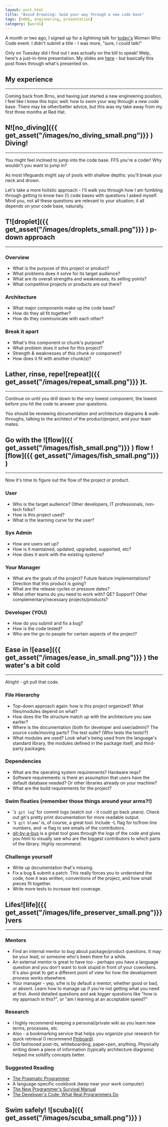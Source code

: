 ```yaml
---
layout: post.html
title: "Avoid Drowning: Swim your way through a new code base"
tags: [n00b, engineering, presentation]
category: [words]
---
```

A month or two ago, I signed up for a lightning talk for [today's][wwc] Women Who Code event. I didn't submit a title - I was more, "sure, I could talk!"

Only on Tuesday did I find out I was actually on the bill to speak! Welp, here's a just-in-time presentation. My slides are [here][slides] - but basically this post flows through what's presented on.

## My experience
---
Coming back from Brno, and having just started a new engineering position, I feel like I knew this topic well: how to swim your way through a new code base. There may be other/better advice, but this was my take away from my first three months at Red Hat.


## N![no_diving]({{ get_asset("/images/no_diving_small.png")}} )  Diving!
---
You might feel inclined to jump into the code base. FFS you're a coder! Why wouldn't you want to jump in?

As most lifeguards might say of pools with shallow depths: you'll break your neck and drown.

Let's take a more holistic approach - I'll walk you through how I am fumbling through getting to know two (!) code bases with questions I asked myself. Mind you, not all these questions are relevant to your situation; it all depends on your code base, naturally.


## T![droplet]({{ get_asset("/images/droplets_small.png")}} )  p-down approach
---
### Overview
- What is the purpose of this project or product?
- What problems does it solve for its target audience?
- What are its overall strengths and weaknesses; its selling points?
- What competitive projects or products are out there?


### Architecture
- What major components make up the code base?
- How do they all fit together?
- How do they communicate with each other?


### Break it apart
- What's this component or chunk's purpose?
- What problem does it solve for this project?
- Strength & weaknesses of this chunk or component?
- How does it fit with another chunk(s)?


## Lather, rinse, repe![repeat]({{ get_asset("/images/repeat_small.png")}} )t.
---
Continue on until you drill down to the very lowest component, the lowest before you hit the code to answer your questions.

You should be reviewing documentation and architecture diagrams & walk-throughs, talking to the architect of the product/project, and your team mates.


## Go with the ![flow]({{ get_asset("/images/fish_small.png")}} ) flow ![flow]({{ get_asset("/images/fish_small.png")}} )
---
Now it's time to figure out the flow of the project or product.

### User
- Who is the target audience? Other developers, IT professionals, non-tech folks?
- How is this project used?
- What is the learning curve for the user?

### Sys Admin
- How are users set up?
- How is it maintained, updated, upgraded, supported, etc?
- How does it work with the existing systems?

### Your Manager
- What are the goals of the project? Future feature implementations? Direction that this product is going?
- What are the release cycles or pressure dates?
- What other teams do you need to work with? QE? Support? Other complementary/necessary projects/products?

### Developer (YOU)
- How do you submit and fix a bug?
- How is the code tested?
- Who are the go-to people for certain aspects of the project?


## Ease in  ![ease]({{ get_asset("/images/ease_in_small.png")}} )  the water's a bit cold
---
Alright - git pull that code.

### File Hierarchy
* Top-down approach again: how is this project organized? What files/modules depend on what? 
* How does the file structure match up with the architecture you saw earlier?
* Where is the documentation (both for developer and user/admin)? The source code/moving parts? The test suite? (Who tests the tests!?)
* What modules are used? Look what's being used from the language's standard library, the modules defined in the package itself, and third-party packages.


### Dependencies
* What are the operating system requirements? Hardware reqs?
* Software requirements: is there an assumption that users have the default database needed? Or other libraries already on your machine?
* What are the build requirements for the project?


### Swim floaties (remember those things around your arms?!)
* '`$ git log`'  for commit logs (watch out - it could go back years). Check out git's pretty print documentation for more readable output.
* '`$ git blame`' is, of course, a great tool. Include -L flag for to/from line numbers, and -e flag to see emails of the contributors.
* [git-by-a-bus][git] is a great tool goes through the logs of the code and gives you html to visually see who are the biggest contributors to which parts of the library. Highly recommend.


### Challenge yourself
* Write up documentation that's missing.
* Fix a bug & submit a patch. This really forces you to understand the code, how it was written, conventions of the project, and how small pieces fit together.
* Write more tests to increase test coverage.


## Lifes![life]({{ get_asset("/images/life_preserver_small.png")}} )vers
---
### Mentors
* Find an internal mentor to bug about package/product questions. It may be your lead, or someone who's been there for a while.
* An external mentor is great to have too - perhaps you have a language question and you don't want to look stupid in front of your coworkers.  It's also great to get a different point of view for how the development process works elsewhere.
* Your manager - yep, s/he is by default a mentor, whether good or bad, or absent. Learn how to manage up if you're not getting what you need at first. Avoid detailed questions and ask bigger questions like "how is my approach in this?", or "am I learning at an acceptable speed?"


### Research
* I highly recommend keeping a personal/private wiki as you learn new terms, processes, etc.
* Also - a bookmarking service that helps you organize your research for quick retrieval (I recommend [Pinboard][Pinboard]).
* Old fashioned post-its, whiteboarding, paper+pen, anything. Physically writing down a piece of information (typically architecture diagrams) helped me solidify concepts better.


### Suggested Reading

* [The Pragmatic Programmer][Prag]
* A language-specific cookbook (keep near your work computer)
* [The New Programmer's Survival Manual][Manual]
* [The Developer's Code: What Real Programmers Do][Code]



## Swim safely! ![scuba]({{ get_asset("/images/scuba_small.png")}} )

<br />

[wwc]: http://www.meetup.com/Women-Who-Code-SF/events/93965402/ "WWC Lightning Talk Event"
[slides]: http://www.slideshare.net/roguelynn/avoid-drowning
[git]: http://dev.hubspot.com/blog/bid/57694/Git-by-a-Bus "Git By a bus"
[pinboard]: http://pinboard.in "Pinboard"
[Prag]: http://pragprog.com/book/tpp/the-pragmatic-programmer "The Pragmatic Programmer"
[Manual]: http://pragprog.com/book/jcdeg/new-programmer-s-survival-manual "New Programmer's Survival Manual"
[Code]: http://pragprog.com/book/kcdc/the-developer-s-code "Developer's Code"